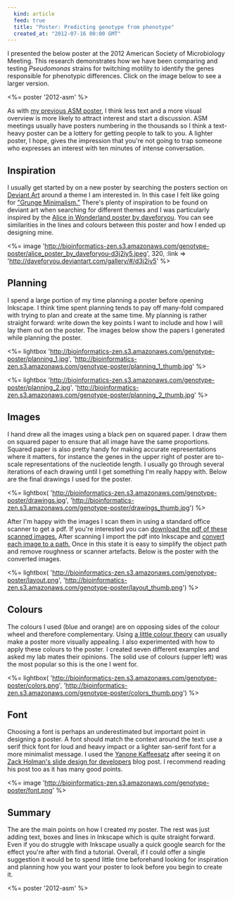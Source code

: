 ```yaml
---
  kind: article
  feed: true
  title: "Poster: Predicting genotype from phenotype"
  created_at: "2012-07-16 00:00 GMT"
---
```


I presented the below poster at the 2012 American Society of Microbiology
Meeting. This research demonstrates how we have been comparing and testing
_Pseudomonas_ strains for twitching motility to identify the genes responsible
for phenotypic differences. Click on the image below to see a larger version.

<%= poster '2012-asm' %>

As with [my previous ASM poster][previous], I think less text and a more visual
overview is more likely to attract interest and start a discussion. ASM
meetings usually have posters numbering in the thousands so I think a
text-heavy poster can be a lottery for getting people to talk to you. A lighter
poster, I hope, gives the impression that you're not going to trap someone who
expresses an interest with ten minutes of intense conversation.

[previous]: /post/preseting-software-on-a-poster/

## Inspiration

I usually get started by on a new poster by searching the posters section on
[Deviant Art](http://www.deviantart.com/) around a theme I am interested in. In
this case I felt like going for ["Grunge Minimalism."][search] There's plenty
of inspiration to be found on deviant art when searching for different themes
and I was particularly inspired by the [Alice in Wonderland poster by
daveforyou][alice]. You can see similarities in the lines and colours between
this poster and how I ended up designing mine.

<%= image 'http://bioinformatics-zen.s3.amazonaws.com/genotype-poster/alice_poster_by_daveforyou-d3j2iy5.jpeg', 320, :link => 'http://daveforyou.deviantart.com/gallery/#/d3j2iy5' %>

[search]: http://browse.deviantart.com/?qh=&section=&q=minimalism+grunge
[alice]: http://daveforyou.deviantart.com/gallery/#/d3j2iy5

## Planning

I spend a large portion of my time planning a poster before opening Inkscape. I
think time spent planning tends to pay off many-fold compared with trying to
plan and create at the same time. My planning is rather straight forward: write
down the key points I want to include and how I will lay them out on the
poster. The images below show the papers I generated while planning the poster.

<%= lightbox 'http://bioinformatics-zen.s3.amazonaws.com/genotype-poster/planning_1.jpg', 'http://bioinformatics-zen.s3.amazonaws.com/genotype-poster/planning_1_thumb.jpg' %>

<%= lightbox 'http://bioinformatics-zen.s3.amazonaws.com/genotype-poster/planning_2.jpg', 'http://bioinformatics-zen.s3.amazonaws.com/genotype-poster/planning_2_thumb.jpg' %>

## Images

I hand drew all the images using a black pen on squared paper. I draw them on
squared paper to ensure that all image have the same proportions. Squared paper
is also pretty handy for making accurate representations where it matters, for
instance the genes in the upper right of poster are to-scale representations of
the nucleotide length. I usually go through several iterations of each drawing
until I get something I'm really happy with. Below are the final drawings I
used for the poster.

<%= lightbox(
'http://bioinformatics-zen.s3.amazonaws.com/genotype-poster/drawings.jpg',
'http://bioinformatics-zen.s3.amazonaws.com/genotype-poster/drawings_thumb.jpg')
%>

After I'm happy with the images I scan them in using a standard office scanner
to get a pdf. If you're interested you can [download the pdf of these scanned
images.][originals] After scanning I import the pdf into Inkscape and [convert
each image to a path.][convert] Once in this state it is easy to simplify the
object path and remove roughness or scanner artefacts. Below is the poster with
the converted images.

[originals]: http://bioinformatics-zen.s3.amazonaws.com/genotype-poster/originals.pdf

<%= lightbox(
'http://bioinformatics-zen.s3.amazonaws.com/genotype-poster/layout.png',
'http://bioinformatics-zen.s3.amazonaws.com/genotype-poster/layout_thumb.png')
%>

[convert]: http://inkscape.org/doc/tracing/tutorial-tracing.html

## Colours

The colours I used (blue and orange) are on opposing sides of the colour wheel
and therefore complementary. Using [a little colour theory][colour] can usually
make a poster more visually appealing. I also experimented with how to apply
these colours to the poster. I created seven different examples and asked my lab
mates their opinions. The solid use of colours (upper left) was the most popular
so this is the one I went for.

[colour]: http://www.colormatters.com/color-and-design/basic-color-theory

<%= lightbox(
'http://bioinformatics-zen.s3.amazonaws.com/genotype-poster/colors.png',
'http://bioinformatics-zen.s3.amazonaws.com/genotype-poster/colors_thumb.png')
%>

## Font

Choosing a font is perhaps an underestimated but important point in designing a
poster. A font should match the context around the text: use a serif thick font
for loud and heavy impact or a lighter san-serif font for a more minimalist
message. I used the [Yanone Kaffeesatz][font] after seeing it on [Zack Holman's
slide design for developers][zack] blog post. I recommend reading his post too
as it has many good points.

<%= image 'http://bioinformatics-zen.s3.amazonaws.com/genotype-poster/font.png' %>

[font]: http://www.yanone.de/typedesign/kaffeesatz/
[zack]: http://zachholman.com/posts/slide-design-for-developers/

## Summary

The are the main points on how I created my poster. The rest was just adding
text, boxes and lines in Inkscape which is quite straight forward. Even if you
do struggle with Inkscape usually a quick google search for the effect you're
after with find a tutorial. Overall, if I could offer a single suggestion it
would be to spend little time beforehand looking for inspiration and planning
how you want your poster to look before you begin to create it.

<%= poster '2012-asm' %>
